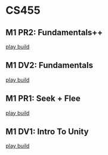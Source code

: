# CS455

## M1 PR2: Fundamentals++
[play build](https://wagyourtail.github.io/CS455/m1-pr1/index.html)

## M1 DV2: Fundamentals
[play build](https://wagyourtail.github.io/CS455/m1-dv2/index.html)

## M1 PR1: Seek + Flee
[play build](https://wagyourtail.github.io/CS455/m1-pr1/index.html)

## M1 DV1: Intro To Unity
[play build](https://wagyourtail.github.io/CS455/m1-dv1/index.html)

